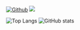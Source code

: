 <!--
**vdelachaux/vdelachaux** is a ✨ _special_ ✨ repository because its `README.md` (this file) appears on your GitHub profile.

Here are some ideas to get you started:

- 🔭 I’m currently working on ...
- 🌱 I’m currently learning ...
- 👯 I’m looking to collaborate on ...
- 🤔 I’m looking for help with ...
- 💬 Ask me about ...
- 📫 How to reach me: ...
- 😄 Pronouns: ...
- ⚡ Fun fact: ...
-->


[![Github](https://img.shields.io/github/followers/vdelachaux?label=Followers&style=social)](https://github.com/vdelachaux)
![](https://visitor-badge.laobi.icu/badge?page_id=vdelachaux.vdelachaux)

![Top Langs](https://github-readme-stats.vercel.app/api/top-langs/?username=vdelachaux&theme=transparent&langs_count=3&hide_title=true&hide_border=true) ![GitHub stats](https://github-readme-stats.vercel.app/api?username=vdelachaux&theme=transparent&show_icons=true&count_private=true&hide_title=true&hide_border=true)
